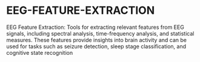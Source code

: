 # EEG-FEATURE-EXTRACTION
EEG Feature Extraction: Tools for extracting relevant features from EEG signals, including spectral analysis, time-frequency analysis, and statistical measures. These features provide insights into brain activity and can be used for tasks such as seizure detection, sleep stage classification, and cognitive state recognition
